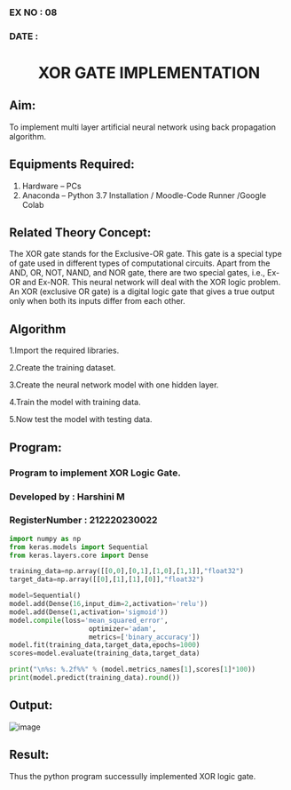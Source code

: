 ### EX NO : 08
### DATE  :
# <p align="center"> XOR GATE IMPLEMENTATION </p>
## Aim:
   To implement multi layer artificial neural network using back propagation algorithm.
   
## Equipments Required:
1. Hardware – PCs
2. Anaconda – Python 3.7 Installation / Moodle-Code Runner /Google Colab

## Related Theory Concept:
The XOR gate stands for the Exclusive-OR gate. This gate is a special type of gate used in different types of computational circuits. Apart from the AND, OR, NOT, NAND, and NOR gate, there are two special gates, i.e., Ex-OR and Ex-NOR. This neural network will deal with the XOR logic problem. An XOR (exclusive OR gate) is a digital logic gate that gives a true output only when both its inputs differ from each other.

## Algorithm
1.Import the required libraries.

2.Create the training dataset.

3.Create the neural network model with one hidden layer.

4.Train the model with training data.

5.Now test the model with testing data.

## Program:

### Program to implement XOR Logic Gate.
### Developed by : Harshini M
### RegisterNumber : 212220230022

```python
import numpy as np
from keras.models import Sequential
from keras.layers.core import Dense

training_data=np.array([[0,0],[0,1],[1,0],[1,1]],"float32")
target_data=np.array([[0],[1],[1],[0]],"float32")

model=Sequential()
model.add(Dense(16,input_dim=2,activation='relu'))
model.add(Dense(1,activation='sigmoid'))
model.compile(loss='mean_squared_error',
                    optimizer='adam',
                    metrics=['binary_accuracy'])
model.fit(training_data,target_data,epochs=1000)
scores=model.evaluate(training_data,target_data)

print("\n%s: %.2f%%" % (model.metrics_names[1],scores[1]*100))
print(model.predict(training_data).round())

```

## Output:
![image](https://user-images.githubusercontent.com/75235554/169464072-ce9f126b-be06-4b70-a25a-890d98f54628.png)

## Result:
Thus the python program successully implemented XOR logic gate.
